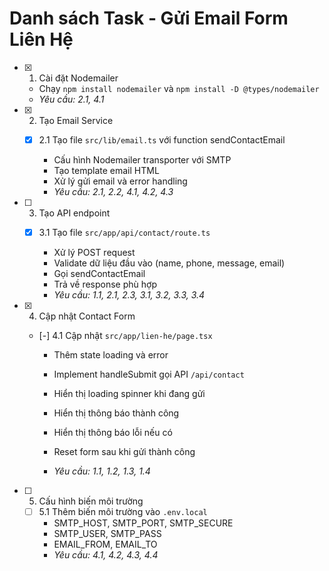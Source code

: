 # Danh sách Task - Gửi Email Form Liên Hệ

- [x] 1. Cài đặt Nodemailer


  - Chạy `npm install nodemailer` và `npm install -D @types/nodemailer`
  - _Yêu cầu: 2.1, 4.1_

- [x] 2. Tạo Email Service

  - [x] 2.1 Tạo file `src/lib/email.ts` với function sendContactEmail


    - Cấu hình Nodemailer transporter với SMTP
    - Tạo template email HTML
    - Xử lý gửi email và error handling
    - _Yêu cầu: 2.1, 2.2, 4.1, 4.2, 4.3_

- [ ] 3. Tạo API endpoint
  - [x] 3.1 Tạo file `src/app/api/contact/route.ts`


    - Xử lý POST request
    - Validate dữ liệu đầu vào (name, phone, message, email)
    - Gọi sendContactEmail
    - Trả về response phù hợp
    - _Yêu cầu: 1.1, 2.1, 2.3, 3.1, 3.2, 3.3, 3.4_


- [x] 4. Cập nhật Contact Form

  - [-] 4.1 Cập nhật `src/app/lien-he/page.tsx`

    - Thêm state loading và error
    - Implement handleSubmit gọi API `/api/contact`
    - Hiển thị loading spinner khi đang gửi
    - Hiển thị thông báo thành công
    - Hiển thị thông báo lỗi nếu có


    - Reset form sau khi gửi thành công

    - _Yêu cầu: 1.1, 1.2, 1.3, 1.4_


- [ ] 5. Cấu hình biến môi trường
  - [ ] 5.1 Thêm biến môi trường vào `.env.local`
    - SMTP_HOST, SMTP_PORT, SMTP_SECURE
    - SMTP_USER, SMTP_PASS
    - EMAIL_FROM, EMAIL_TO
    - _Yêu cầu: 4.1, 4.2, 4.3, 4.4_
